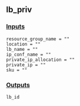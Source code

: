 ## lb_priv

### [Inputs](./vars.tf)

    resource_group_name = ""
    location = ""
    lb_name = ""
    ip_conf_name = ""
    private_ip_allocation = ""
    private_ip = ""
    sku = ""

### [Outputs](./outputs.tf)

    lb_id
